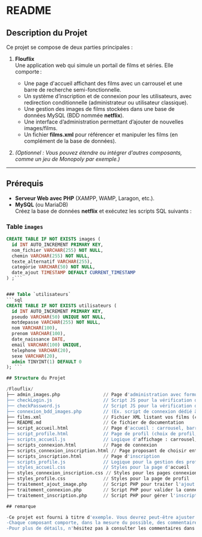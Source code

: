 # README

## Description du Projet

Ce projet se compose de deux parties principales :

1. **Flouflix**  
   Une application web qui simule un portail de films et séries. Elle comporte :
   - Une page d'accueil affichant des films avec un carrousel et une barre de recherche semi-fonctionnelle.
   - Un système d’inscription et de connexion pour les utilisateurs, avec redirection conditionnelle (administrateur ou utilisateur classique).
   - Une gestion des images de films stockées dans une base de données MySQL (BDD nommée **netflix**).
   - Une interface d’administration permettant d’ajouter de nouvelles images/films.
   - Un fichier **films.xml** pour référencer et manipuler les films (en complément de la base de données).

2. *(Optionnel : Vous pouvez étendre ou intégrer d’autres composants, comme un jeu de Monopoly par exemple.)*

---

## Prérequis

- **Serveur Web avec PHP** (XAMPP, WAMP, Laragon, etc.).
- **MySQL** (ou MariaDB)  
  Créez la base de données **netflix** et exécutez les scripts SQL suivants :

### Table `images`
```sql
CREATE TABLE IF NOT EXISTS images (
  id INT AUTO_INCREMENT PRIMARY KEY,
  nom_fichier VARCHAR(255) NOT NULL,
  chemin VARCHAR(255) NOT NULL,
  texte_alternatif VARCHAR(255),
  categorie VARCHAR(50) NOT NULL,
  date_ajout TIMESTAMP DEFAULT CURRENT_TIMESTAMP
) ;```


### Table `utilisateurs`
```sql
CREATE TABLE IF NOT EXISTS utilisateurs (
  id INT AUTO_INCREMENT PRIMARY KEY,
  pseudo VARCHAR(50) UNIQUE NOT NULL,
  motdepasse VARCHAR(255) NOT NULL,
  nom VARCHAR(100),
  prenom VARCHAR(100),
  date_naissance DATE,
  email VARCHAR(100) UNIQUE,
  telephone VARCHAR(20),
  sexe VARCHAR(20),
  admin TINYINT(1) DEFAULT 0
); ```

## Structure du Projet

/Flouflix/
├── admin_images.php                // Page d'administration avec formulaire d'ajout d'image/film
├── checkLogin.js                   // Script JS pour la vérification de la connexion (ex. mot de passe)
├── checkPassword.js                // Script JS pour la vérification du mot de passe sur le formulaire
├── connexion_bdd_images.php        // (Ex. script de connexion dédié à l'accès BDD pour images)
├── films.xml                       // Fichier XML listant vos films (complément ou alternative à la BDD)
├── README.md                       // Ce fichier de documentation
├── script_accueil.html             // Page d'accueil : carrousel, barre de recherche, etc.
├── script_profile.html             // Page de profil (choix de profil, etc.)
├── scripts_accueil.js              // Logique d'affichage : carrousel, recherche, chargement des films
├── scripts_connexion.html          // Page de connexion
├── scripts_connexion_inscription.html // Page proposant de choisir entre connexion et inscription
├── scripts_inscription.html        // Page d'inscription
├── scripts_profile.js              // Logique pour la gestion des profils
├── styles_accueil.css              // Styles pour la page d'accueil
├── styles_connexion_inscription.css // Styles pour les pages connexion/inscription
├── styles_profile.css              // Styles pour la page de profil
├── traitement_ajout_image.php      // Script PHP pour traiter l'ajout d'une image (dans la BDD & le XML)
├── traitement_connexion.php        // Script PHP pour valider la connexion (pseudo/mdp) et rediriger
├── traitement_inscription.php      // Script PHP pour gérer l'inscription d'un nouvel utilisateur

## remarque 

-Ce projet est fourni à titre d'exemple. Vous devrez peut-être ajuster les identifiants et la configuration PHP/MySQL selon votre environnement.
-Chaque composant comporte, dans la mesure du possible, des commentaires pour faciliter la compréhension.
-Pour plus de détails, n'hésitez pas à consulter les commentaires dans les fichiers sources. Vous pouvez également adapter la logique de synchronisation entre la BDD et le   fichier XML pour répondre à vos besoins. 